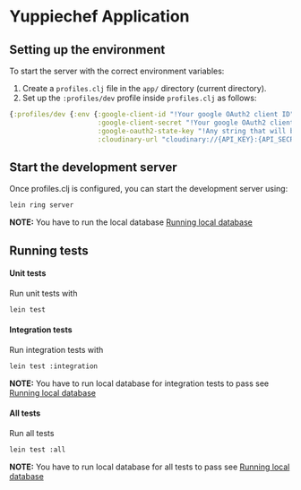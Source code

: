 # Yuppiechef Application

## Setting up the environment

To start the server with the correct environment variables:

1. Create a `profiles.clj` file in the `app/` directory (current directory).
2. Set up the `:profiles/dev` profile inside `profiles.clj` as follows:

```clj
{:profiles/dev {:env {:google-client-id "!Your google OAuth2 client ID"
                      :google-client-secret "!Your google OAuth2 client secret"
                      :google-oauth2-state-key "!Any string that will be used to verify requests"
                      :cloudinary-url "cloudinary://{API_KEY}:{API_SECRET}@{CLOUD_NAME}"}}}
```

## Start the development server

Once profiles.clj is configured, you can start the development server using:

```sh
lein ring server
```

**NOTE:** You have to run the local database [Running local database](../README.md#running-local-database)

## Running tests

#### Unit tests

Run unit tests with

```sh
lein test
```

#### Integration tests

Run integration tests with

```sh
lein test :integration
```

**NOTE:** You have to run local database for integration tests to pass see [Running local database](../README.md#running-local-database)

#### All tests

Run all tests

```sh
lein test :all
```

**NOTE:** You have to run local database for all tests to pass see [Running local database](../README.md#running-local-database)
